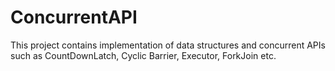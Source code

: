 # ConcurrentAPI

This project contains implementation of data structures and concurrent APIs such as CountDownLatch, Cyclic Barrier, Executor, ForkJoin etc.
